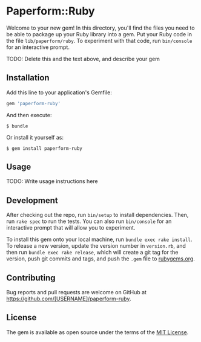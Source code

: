 # Paperform::Ruby

Welcome to your new gem! In this directory, you'll find the files you need to be able to package up your Ruby library into a gem. Put your Ruby code in the file `lib/paperform/ruby`. To experiment with that code, run `bin/console` for an interactive prompt.

TODO: Delete this and the text above, and describe your gem

## Installation

Add this line to your application's Gemfile:

```ruby
gem 'paperform-ruby'
```

And then execute:

    $ bundle

Or install it yourself as:

    $ gem install paperform-ruby

## Usage

TODO: Write usage instructions here

## Development

After checking out the repo, run `bin/setup` to install dependencies. Then, run `rake spec` to run the tests. You can also run `bin/console` for an interactive prompt that will allow you to experiment.

To install this gem onto your local machine, run `bundle exec rake install`. To release a new version, update the version number in `version.rb`, and then run `bundle exec rake release`, which will create a git tag for the version, push git commits and tags, and push the `.gem` file to [rubygems.org](https://rubygems.org).

## Contributing

Bug reports and pull requests are welcome on GitHub at https://github.com/[USERNAME]/paperform-ruby.

## License

The gem is available as open source under the terms of the [MIT License](https://opensource.org/licenses/MIT).
